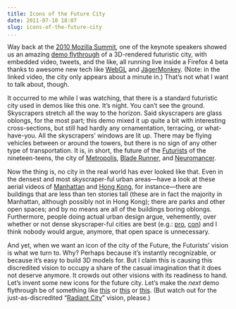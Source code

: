```yaml
---
title: Icons of the Future City
date: 2011-07-10 18:07
slug: icons-of-the-future-city
...
```


Way back at the
[2010 Mozilla Summit](https://wiki.mozilla.org/Summit2010), one of the
keynote speakers showed us an amazing
[demo flythrough](https://www.youtube.com/watch?v=VUOIS3jtD8Y) of a
3D-rendered futuristic city, with embedded video, tweets, and the
like, all running live inside a Firefox 4 beta thanks to awesome new
tech like
[WebGL](http://learningwebgl.com/cookbook/index.php/WebGL:_Frequently_Asked_Questions)
and [JägerMonkey](https://wiki.mozilla.org/JaegerMonkey). (Note: in
the linked video, the city only appears about a minute in.) That’s not
what I want to talk about, though.

It occurred to me while I was watching, that there is a standard
futuristic city used in demos like this one. It’s night. You can’t see
the ground. Skyscrapers stretch all the way to the horizon. Said
skyscrapers are glass oblongs, for the most part; this demo mixed it
up quite a bit with interesting cross-sections, but still had hardly
any ornamentation, terracing, or what-have-you. All the skyscrapers’
windows are lit up. There may be flying vehicles between or around the
towers, but there is no sign of any other type of transportation. It
is, in short, the future of the
[Futurists](http://www.unknown.nu/futurism/) of the nineteen-teens,
the city of
[Metropolis](http://en.wikipedia.org/wiki/Metropolis_%28film%29),
[Blade Runner](http://www.imdb.com/title/tt0083658/), and
[Neuromancer](http://www.williamgibsonbooks.com/books/neuromancer.asp).

Now the thing is, no city in the real world has ever looked like that.
Even in the densest and most skyscraper-ful urban areas—have a look at
these aerial videos of
[Manhattan](https://www.youtube.com/watch?v=9_MqERF6tIY) and
[Hong Kong](https://www.youtube.com/watch?v=kwiEuK_4xNE), for
instance—there are buildings that are less than ten stories tall
(these are in fact the majority in Manhattan, although possibly not in
Hong Kong); there are parks and other open spaces; and by no means are
all of the buildings boring oblongs. Furthermore, people doing actual
urban design argue, vehemently, over whether or not dense
skyscraper-ful cities are best (e.g.:
[pro](http://www.futureagenda.org/?p=1001),
[con](http://www.newgeography.com/content/001722-urban-legends-why-suburbs-not-dense-cities-are-future))
and I think nobody would argue, anymore, that open space is
unnecessary.

And yet, when we want an icon of the city of the Future, the
Futurists’ vision is what we turn to. Why? Perhaps because it’s
instantly recognizable, or because it’s easy to build 3D models
for. But I claim this is causing this discredited vision to occupy a
share of the casual imagination that it does not deserve anymore. It
crowds out other visions with its readiness to hand. Let’s invent some
new icons for the future city. Let’s make the *next* demo flythrough
be of something like
[this](http://visions2200.com/Images/JeanPattou1984.jpg) or
[this](https://web.archive.org/save/_embed/http://thenewscifi.com/wp-content/uploads/2012/04/futuristic-city.jpg)
or
[this](http://www.milkytea.com/blog/wp-content/uploads/2009/03/future-city3.jpg).
(But watch out for the just-as-discredited
“[Radiant City](https://en.wikipedia.org/wiki/Ville_Radieuse)” vision, please.)

